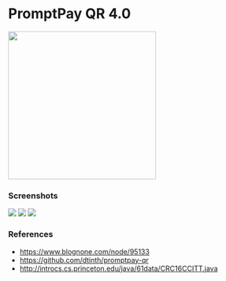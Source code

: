 # PromptPay QR 4.0

<a href='https://play.google.com/store/apps/details?id=com.diewland.android.qr_pp_40' title='Now available on Google Play'><img width='300' src='https://play.google.com/intl/en_us/badges/images/generic/en_badge_web_generic.png'></a>

### Screenshots

<img src='https://lh3.googleusercontent.com/w5NRfC-Lda6Mgsrp0WhIdMm-197lfHRLKDFpxqAMneC0CMe0mj2jB4r2Gbe5W8hOMEM=h900-rw'>
<img src='https://lh3.googleusercontent.com/_IXcCUot6EE3Rg2q0gT2DKMkhKHSsa5NoTjKBN7Yypdj0oMwINIW__MD5fFe3Z-gqmAS=h900-rw'>
<img src='https://lh3.googleusercontent.com/55taKc8ShmIue22nagXkLnywWuac1arjS3st5aAPTurNf9S74fAU2io5mFPadDcl7tA=h900-rw'>

### References
* https://www.blognone.com/node/95133
* https://github.com/dtinth/promptpay-qr
* http://introcs.cs.princeton.edu/java/61data/CRC16CCITT.java
